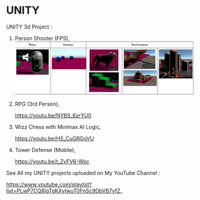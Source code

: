 # UNITY

UNITY 3d Project : 
1) Person Shooter (FPS),
![alt text](https://github.com/engantung/UNITY/blob/main/1st%20Person%20Shooter/Figure.png?raw=true)

2) RPG (3rd Person),
  
      https://youtu.be/NYBS_6zrYU0

3) Wizz Chess with Minimax AI Logic,
  
      https://youtu.be/HS_CuGRGoVU

4) Tower Defense (Mobile),
  
      https://youtu.be/t_ZyFV6-Wsc


See All my UNITY projects uploaded on My YouTube Channel :

https://www.youtube.com/playlist?list=PLwP7CQ8lgTgKXyIwuT0FnSc9DbVB7yfZ_


